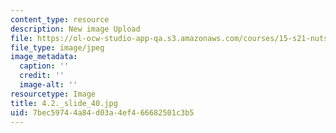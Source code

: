 ```yaml
---
content_type: resource
description: New image Upload
file: https://ol-ocw-studio-app-qa.s3.amazonaws.com/courses/15-s21-nuts-and-bolts-of-business-plans-january-iap-2014/7bec59744a84d03a4ef466682501c3b5_4.2._slide_40.jpg
file_type: image/jpeg
image_metadata:
  caption: ''
  credit: ''
  image-alt: ''
resourcetype: Image
title: 4.2._slide_40.jpg
uid: 7bec5974-4a84-d03a-4ef4-66682501c3b5
---
```

